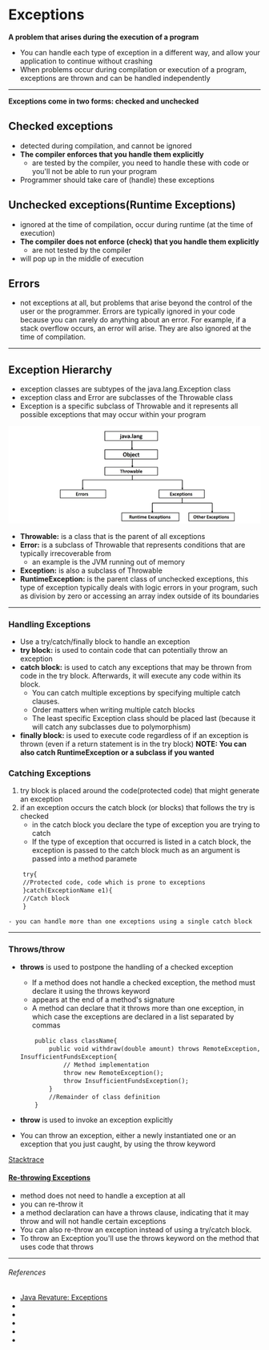 # Exceptions
**A problem that arises during the execution of a program**
- You can handle each type of exception in a different way, and allow your application to continue without crashing
- When problems occur during compilation or execution of a program, exceptions are thrown and can be handled independently
____________________________

**Exceptions come in two forms: checked and unchecked**
## Checked exceptions 
- detected during compilation, and cannot be ignored
- **The compiler enforces that you handle them explicitly**
    - are tested by the compiler, you need to handle these with code or you'll not be able to run your program
- Programmer should take care of (handle) these exceptions

## Unchecked exceptions(Runtime Exceptions)
- ignored at the time of compilation, occur during runtime (at the time of execution)
- **The compiler does not enforce (check) that you handle them explicitly**
    - are not tested by the compiler
- will pop up in the middle of execution

## Errors
- not exceptions at all, but problems that arise beyond the control of the user or the programmer. Errors are typically ignored in your code because you can rarely do anything about an error. For example, if a stack overflow occurs, an error will arise. They are also ignored at the time of compilation.


____________________

## Exception Hierarchy
- exception classes are subtypes of the java.lang.Exception class
- exception class and Error are subclasses of the Throwable class
- Exception is a specific subclass of Throwable and it represents all possible exceptions that may occur within your program

![Exception Hierarchy](img/ExceptionHierarchy.png)
- **Throwable:** is a class that is the parent of all exceptions
- **Error:** is a subclass of Throwable that represents conditions that are typically irrecoverable from
    - an example is the JVM running out of memory
- **Exception:** is also a subclass of Throwable
- **RuntimeException:** is the parent class of unchecked exceptions, this type of exception typically deals with logic errors in your program, such as division by zero or accessing an array index outside of its boundaries
_________________________

### Handling Exceptions
- Use a try/catch/finally block to handle an exception
- **try block:** is used to contain code that can potentially throw an exception
- **catch block:** is used to catch any exceptions that may be thrown from code in the try block. Afterwards, it will execute any code within its block.
    - You can catch multiple exceptions by specifying multiple catch clauses.
    - Order matters when writing multiple catch blocks
    - The least specific Exception class should be placed
          last (because it will catch any subclasses due to polymorphism)
- **finally block:** is used to execute code regardless of if an exception is thrown (even if a return statement is in the try block)
**NOTE: You can also catch RuntimeException or a subclass if you wanted**

### Catching Exceptions
1. try block is placed around the code(protected code) that might generate an exception
2. if an exception occurs the catch block (or blocks) that follows the try is checked
    - in the catch block you declare the type of exception you are trying to catch
    - If the type of exception that occurred is listed in a catch block, the exception is passed to the catch block much as an argument is passed into a method paramete
```
    try{
    //Protected code, code which is prone to exceptions
    }catch(ExceptionName e1){
    //Catch block
    }
```
    - you can handle more than one exceptions using a single catch block 
______________

### Throws/throw 
- **throws** is used to postpone the handling of a checked exception
    - If a method does not handle a checked exception, the method must declare it using the throws keyword
    - appears at the end of a method's signature
    - A method can declare that it throws more than one exception, in which case the exceptions are declared in a list separated by commas

    ```
        public class className{
            public void withdraw(double amount) throws RemoteException, InsufficientFundsException{
                // Method implementation
                throw new RemoteException();
                throw InsufficientFundsException();
            }
            //Remainder of class definition
        }
   ```
- **throw** is used to invoke an exception explicitly
- You can throw an exception, either a newly instantiated one or an exception that you just caught, by using the throw keyword


[Stacktrace](img/stacktrace.png)

#### [Re-throwing Exceptions](img/rethrow.png)
- method does not need to handle a exception at all
- you can re-throw it
- a method declaration can have a throws clause, indicating that it may throw and will not handle certain exceptions
- You can also re-throw an exception instead of using a try/catch block.
- To throw an Exception you'll use the throws keyword on the method that uses code that throws
_________________________________
###### References
- [Java Revature: Exceptions ](https://app.revature.com/core/resources/revContents/content/java/java_exceptions.htm)
- []()
- []()
- []()
- []()
- []()
